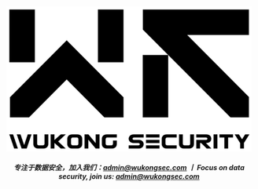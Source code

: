 <div align="center">
  <img width="500px" src="../static/img/logo_b.png" alt="logo">
  <br>
  
  ##### 专注于数据安全，加入我们：admin@wukongsec.com 丨 Focus on data security, join us: admin@wukongsec.com
</div>
